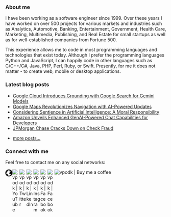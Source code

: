 ### About me

I have been working as a software engineer since 1999. Over these years I have worked on over 500 projects for various markets and industries such as Analytics, Automotive, Banking, Entertainment, Government, Health Care, Marketing, Multimedia, Publishing, and Real Estate for small startups as well as for well-established companies from Fortune 500.

This experience allows me to code in most programming languages and technologies that exist today. Although I prefer the programming languages Python and JavaScript, I can happily code in other languages such as C/C++/C#, Java, PHP, Perl, Ruby, or Swift. Presently, for me it does not matter - to create web, mobile or desktop applications.

### Latest blog posts

<!-- BLOG-POST-LIST:START -->
- [Google Cloud Introduces Grounding with Google Search for Gemini Models](https://medium.com/majordigest/google-cloud-introduces-grounding-with-google-search-for-gemini-models-e7afe9e67bec?source=rss-22947912adc0------2)
- [Google Maps Revolutionizes Navigation with AI-Powered Updates](https://medium.com/majordigest/google-maps-revolutionizes-navigation-with-ai-powered-updates-ad4e3c86a6a5?source=rss-22947912adc0------2)
- [Considering Sentience in Artificial Intelligence: A Moral Responsibility](https://medium.com/majordigest/considering-sentience-in-artificial-intelligence-a-moral-responsibility-430efca9e642?source=rss-22947912adc0------2)
- [Amazon Unveils Enhanced GenAI-Powered Chat Capabilities for Developers](https://medium.com/majordigest/amazon-unveils-enhanced-genai-powered-chat-capabilities-for-developers-d804ec5a1611?source=rss-22947912adc0------2)
- [JPMorgan Chase Cracks Down on Check Fraud](https://medium.com/majordigest/jpmorgan-chase-cracks-down-on-check-fraud-58e12cf54a4f?source=rss-22947912adc0------2)
<!-- BLOG-POST-LIST:END -->
- [more posts...](https://medium.com/@vpodk)

### Connect with me
Feel free to contact me on any social networks:

[<img align="left" alt="vpodk.com" width="22px" src="https://raw.githubusercontent.com/iconic/open-iconic/master/svg/globe.svg" />][website]
[<img align="left" alt="vpodk | YouTube" width="22px" src="https://cdn.jsdelivr.net/npm/simple-icons@v3/icons/youtube.svg" />][youtube]
[<img align="left" alt="vpodk | Twitter" width="22px" src="https://cdn.jsdelivr.net/npm/simple-icons@v3/icons/twitter.svg" />][twitter]
[<img align="left" alt="vpodk | LinkedIn" width="22px" src="https://cdn.jsdelivr.net/npm/simple-icons@v3/icons/linkedin.svg" />][linkedin]
[<img align="left" alt="vpodk | Instagram" width="22px" src="https://cdn.jsdelivr.net/npm/simple-icons@v3/icons/instagram.svg" />][instagram]
[<img align="left" alt="vpodk | Facebook" width="22px" src="https://cdn.jsdelivr.net/npm/simple-icons@v3/icons/facebook.svg" />][facebook]
[<img align="left" alt="vpodk | Facebook" width="22px" src="https://cdn.jsdelivr.net/npm/simple-icons@v3/icons/medium.svg" />][medium]
[<img align="left" alt="vpodk | Buy me a coffee" height="24px" src="https://cdn.buymeacoffee.com/buttons/default-yellow.png" />][buymeacoffee]
<br>

<!-- Meta data -->
[website]: https://vpodk.com
[twitter]: https://twitter.com/vpodk
[youtube]: https://youtube.com/@vpodk
[instagram]: https://instagram.com/vpodk
[linkedin]: https://linkedin.com/in/vpodk
[facebook]: https://facebook.com/vpodk
[medium]: https://medium.com/@vpodk
[buymeacoffee]: https://www.buymeacoffee.com/vpodk
